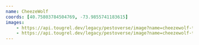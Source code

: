 ```yaml
---
name: CheezeWolf
coords: [40.75803784504769, -73.9855741183615]
images:
    - https://api.tougrel.dev/legacy/pestoverse/image?name=cheezewolf-times_square-1.jpg
    - https://api.tougrel.dev/legacy/pestoverse/image?name=cheezewolf-times_square-2.jpg
---
```

